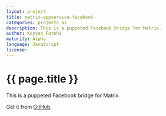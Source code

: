 ```yaml
---
layout: project
title: matrix-appservice-facebook
categories: projects as
description: This is a puppeted Facebook bridge for Matrix.
author: Keyvan Fatehi
maturity: Alpha
language: JavaScript
license: 
---
```


# {{ page.title }}
This is a puppeted Facebook bridge for Matrix.

Get it from [GitHub](https://github.com/kfatehi/matrix-appservice-facebook).
